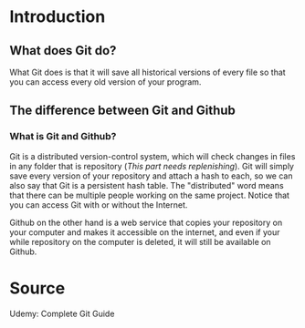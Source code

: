 # Introduction
 ## What does Git do?
 What Git does is that it will save all historical versions of every file so that you can access every old version of your program.
 ## The difference between Git and Github
 ### What is Git and Github?
 Git is a distributed version-control system, which will check changes in files in any folder that is repository (*This part needs replenishing*). Git will simply save every version of your repository and attach a hash to each, so we can also say that Git is a persistent hash table. The "distributed" word means that there can be multiple people working on the same project. Notice that you can access Git with or without the Internet.
 
 Github on the other hand is a web service that copies your repository on your computer and makes it accessible on the internet, and even if your while repository on the computer is deleted, it will still be available on Github.

# Source
Udemy: Complete Git Guide
